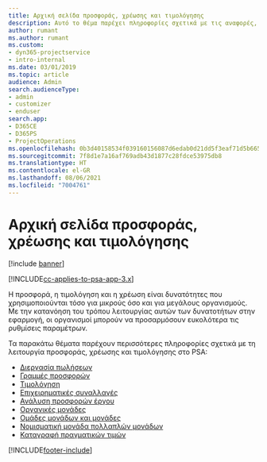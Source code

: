 ```yaml
---
title: Αρχική σελίδα προσφοράς, χρέωσης και τιμολόγησης
description: Αυτό το θέμα παρέχει πληροφορίες σχετικά με τις αναφορές, την τιμολόγηση και τη χρέωση.
author: rumant
ms.author: rumant
ms.custom:
- dyn365-projectservice
- intro-internal
ms.date: 03/01/2019
ms.topic: article
audience: Admin
search.audienceType:
- admin
- customizer
- enduser
search.app:
- D365CE
- D365PS
- ProjectOperations
ms.openlocfilehash: 0b3d40158534f039160156087d6edab0d21dd5f3eaf71d5b665eff794793a9b3
ms.sourcegitcommit: 7f8d1e7a16af769adb43d1877c28fdce53975db8
ms.translationtype: HT
ms.contentlocale: el-GR
ms.lasthandoff: 08/06/2021
ms.locfileid: "7004761"
---
```

# <a name="quoting-pricing-and-billing-home-page"></a>Αρχική σελίδα προσφοράς, χρέωσης και τιμολόγησης

[!include [banner](../includes/psa-now-project-operations.md)]

[!INCLUDE[cc-applies-to-psa-app-3.x](../includes/cc-applies-to-psa-app-3x.md)]

Η προσφορά, η τιμολόγηση και η χρέωση είναι δυνατότητες που χρησιμοποιούνται τόσο για μικρούς όσο και για μεγάλους οργανισμούς. Με την κατανόηση του τρόπου λειτουργίας αυτών των δυνατοτήτων στην εφαρμογή, οι οργανισμοί μπορούν να προσαρμόσουν ευκολότερα τις ρυθμίσεις παραμέτρων.

Τα παρακάτω θέματα παρέχουν περισσότερες πληροφορίες σχετικά με τη λειτουργία προσφοράς, χρέωσης και τιμολόγησης στο PSA:

- [Διεργασία πωλήσεων](basic-sales-process.md)
- [Γραμμές προσφορών](basic-quote-lines.md)
- [Τιμολόγηση](basic-pricing.md)
- [Επιχειρηματικές συναλλαγές](basic-business-transactions.md)
- [Ανάλυση προσφορών έργου](basic-analyzing-quotes.md)
- [Οργανικές μονάδες](advanced-organizational.md)
- [Ομάδες μονάδων και μονάδες](advanced-units.md)
- [Νομισματική μονάδα πολλαπλών μονάδων](advanced-currency.md)
- [Καταγραφή πραγματικών τιμών](advanced-actuals.md)


[!INCLUDE[footer-include](../includes/footer-banner.md)]